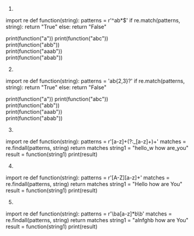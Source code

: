 1) 
import re
def function(string):
      patterns = r'^ab*$'
    if re.match(patterns, string):
        return "True"
    else:
        return "False"

print(function("a"))
print(function("abc"))  
print(function("abb"))   
print(function("aaab"))  
print(function("abab"))   


2)
import re
def function(string):
    patterns = 'ab{2,3}?'
    if re.match(patterns, string):
        return "True"
    else:
        return "False"

print(function("a"))
print(function("abc"))  
print(function("abb"))   
print(function("aaab"))  
print(function("abab")) 


3)
import re
def function(string):
    patterns = r'[a-z]+(?:_[a-z]+)+' 
    matches = re.findall(patterns, string)
    return matches
string1 = "hello_w how are_you"
result = function(string1)
print(result)


4)
import re
def function(string):
    patterns = r'[A-Z][a-z]+'
    matches = re.findall(patterns, string)
    return matches
string1 = "Hello how are You"
result = function(string1)
print(result)


5)
import re
def function(string):
    patterns = r'\ba[a-z]*b\b'
    matches = re.findall(patterns, string)
    return matches
string1 = "alnfghb how are You"
result = function(string1)
print(result)
